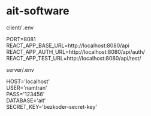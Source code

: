 # ait-software

client/ .env 

PORT=8081 \
REACT_APP_BASE_URL=http://localhost:8080/api \
REACT_APP_AUTH_URL=http://localhost:8080/api/auth/ \
REACT_APP_TEST_URL=http://localhost:8080/api/test/

server/.env 

HOST='localhost'\
USER='namtran'\
PASS='123456'\
DATABASE='ait'\
SECRET_KEY='bezkoder-secret-key'

